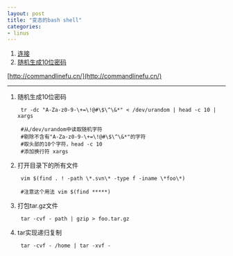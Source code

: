 ```yaml
---
layout: post
title: "变态的bash shell"
categories:
- linus
---
```

1. <a href="#links">连接</a>
2. <a href="#1">随机生成10位密码</a>

<a name="links"></a>
[http://commandlinefu.cn/](http://commandlinefu.cn/)

------
<a name="1"></a>

1. 随机生成10位密码

		tr -dc "A-Za-z0-9-\+=\!@#\$\^\&*" < /dev/urandom | head -c 10 | xargs

		#从/dev/urandom中读取随机字符
		#剔除不含有"A-Za-z0-9-\+=\!@#\$\^\&*"的字符
		#取头部的10个字符，head -c 10
		#添加换行符 xargs
2. 打开目录下的所有文件

		vim $(find . ! -path \*.svn\* -type f -iname \*foo\*)
		
		#注意这个用法 vim $(find *****)
3. 打包tar.gz文件
		
		tar -cvf - path | gzip > foo.tar.gz
		

4. tar实现递归复制

		tar -cvf - /home | tar -xvf -